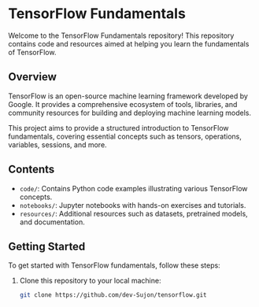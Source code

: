 # TensorFlow Fundamentals

Welcome to the TensorFlow Fundamentals repository! This repository contains code and resources aimed at helping 
you learn the fundamentals of TensorFlow.

## Overview

TensorFlow is an open-source machine learning framework developed by Google. It provides a comprehensive ecosystem of 
tools, libraries, and community resources for building and deploying machine learning models.

This project aims to provide a structured introduction to TensorFlow fundamentals, covering essential concepts such as 
tensors, operations, variables, sessions, and more.

## Contents

- `code/`: Contains Python code examples illustrating various TensorFlow concepts.
- `notebooks/`: Jupyter notebooks with hands-on exercises and tutorials.
- `resources/`: Additional resources such as datasets, pretrained models, and documentation.

## Getting Started

To get started with TensorFlow fundamentals, follow these steps:

1. Clone this repository to your local machine:

   ```bash
   git clone https://github.com/dev-Sujon/tensorflow.git
